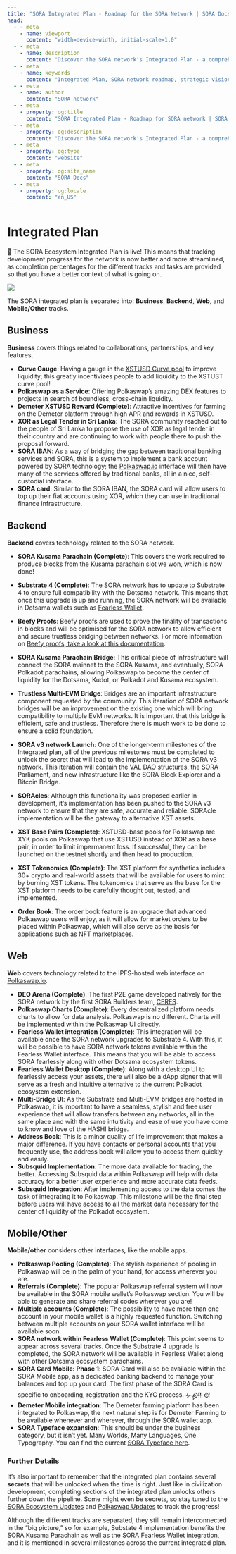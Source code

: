 ```yaml
---
title: "SORA Integrated Plan - Roadmap for the SORA Network | SORA Docs"
head:
  - - meta
    - name: viewport
      content: "width=device-width, initial-scale=1.0"
  - - meta
    - name: description
      content: "Discover the SORA network's Integrated Plan - a comprehensive roadmap outlining the strategic vision, goals, and milestones for the development and growth of the SORA ecosystem. Learn about upcoming features, advancements, and initiatives driving SORA's mission towards a decentralized and sustainable financial system."
  - - meta
    - name: keywords
      content: "Integrated Plan, SORA network roadmap, strategic vision, milestones, decentralized financial system, sustainable financial system"
  - - meta
    - name: author
      content: "SORA network"
  - - meta
    - property: og:title
      content: "SORA Integrated Plan - Roadmap for SORA network | SORA Docs"
  - - meta
    - property: og:description
      content: "Discover the SORA network's Integrated Plan - a comprehensive roadmap outlining the strategic vision, goals, and milestones for the development and growth of the SORA ecosystem. Learn about upcoming features, advancements, and initiatives driving SORA's mission towards a decentralized and sustainable financial system."
  - - meta
    - property: og:type
      content: "website"
  - - meta
    - property: og:site_name
      content: "SORA Docs"
  - - meta
    - property: og:locale
      content: "en_US"
---
```


# Integrated Plan

🎉 The SORA Ecosystem Integrated Plan is live! This means that tracking development progress for the network is now better and more streamlined, as completion percentages for the different tracks and tasks are provided so that you have a better context of what is going on.

![](https://sora.org/plan)

The SORA integrated plan is separated into: **Business**, **Backend**, **Web**, and **Mobile/Other** tracks.

## Business

**Business** covers things related to collaborations, partnerships, and key features.

- **Curve Gauge**: Having a gauge in the [XSTUSD Curve pool](https://curve.fi/factory/68) to improve liquidity; this greatly incentivizes people to add liquidity to the XSTUST curve pool!
- **Polkaswap as a Service**: Offering Polkaswap’s amazing DEX features to projects in search of boundless, cross-chain liquidity.
- **Demeter XSTUSD Reward (Complete)**: Attractive incentives for farming on the Demeter platform through high APR and rewards in XSTUSD.
- **XOR as Legal Tender in Sri Lanka**: The SORA community reached out to the people of Sri Lanka to propose the use of XOR as legal tender in their country and are continuing to work with people there to push the proposal forward.
- **SORA IBAN**: As a way of bridging the gap between traditional banking services and SORA, this is a system to implement a bank account powered by SORA technology; the [Polkaswap.io](http://polkaswap.io) interface will then have many of the services offered by traditional banks, all in a nice, self-custodial interface.
- **SORA card**: Similar to the SORA IBAN, the SORA card will allow users to top up their fiat accounts using XOR, which they can use in traditional finance infrastructure.

## Backend

**Backend** covers technology related to the SORA network.

- **SORA Kusama Parachain (Complete)**: This covers the work required to produce blocks from the Kusama parachain slot we won, which is now done!
- **Substrate 4 (Complete)**: The SORA network has to update to Substrate 4 to ensure full compatibility with the Dotsama network. This means that once this upgrade is up and running, the SORA network will be available in Dotsama wallets such as [Fearless Wallet](https://fearlesswallet.io/).
- **Beefy Proofs**: Beefy proofs are used to prove the finality of transactions in blocks and will be optimised for the SORA network to allow efficient and secure trustless bridging between networks. For more information on [Beefy proofs, take a look at this documentation](https://github.com/paritytech/grandpa-bridge-gadget/blob/master/docs/beefy.md).
- **SORA Kusama Parachain Bridge**: This critical piece of infrastructure will connect the SORA mainnet to the SORA Kusama, and eventually, SORA Polkadot parachains, allowing Polkaswap to become the center of liquidity for the Dotsama, Kudot, or Polkadot and Kusama ecosystem.
- **Trustless Multi-EVM Bridge**: Bridges are an important infrastructure component requested by the community. This iteration of SORA network bridges will be an improvement on the existing one which will bring compatibility to multiple EVM networks. It is important that this bridge is efficient, safe and trustless. Therefore there is much work to be done to ensure a solid foundation.
- **SORA v3 network Launch**: One of the longer-term milestones of the Integrated plan, all of the previous milestones must be completed to unlock the secret that will lead to the implementation of the SORA v3 network. This iteration will contain the VAL DAO structures, the SORA Parliament, and new infrastructure like the SORA Block Explorer and a Bitcoin Bridge.
- **SORAcles**: Although this functionality was proposed earlier in development, it’s implementation has been pushed to the SORA v3 network to ensure that they are safe, accurate and reliable. SORAcle implementation will be the gateway to alternative XST assets.
- **XST Base Pairs (Complete)**: XSTUSD-base pools for Polkaswap are XYK pools on Polkaswap that use XSTUSD instead of XOR as a base pair, in order to limit impermanent loss. If successful, they can be launched on the testnet shortly and then head to production.
- **XST Tokenomics (Complete)**: The XST platform for synthetics includes 30+ crypto and real-world assets that will be available for users to mint by burning XST tokens. The tokenomics that serve as the base for the XST platform needs to be carefully thought out, tested, and implemented.

- **Order Book**: The order book feature is an upgrade that advanced Polkaswap users will enjoy, as it will allow for market orders to be placed within Polkaswap, which will also serve as the basis for applications such as NFT marketplaces.

## Web

**Web** covers technology related to the IPFS-hosted web interface on [Polkaswap.io](https://polkaswap.io/).

- **DEO Arena (Complete)**: The first P2E game developed natively for the SORA network by the first SORA Builders team, [CERES](https://cerestoken.io/).
- **Polkaswap Charts (Complete)**: Every decentralized platform needs charts to allow for data analysis. Polkaswap is no different. Charts will be implemented within the Polkaswap UI directly.
- **Fearless Wallet integration (Complete)**: This integration will be available once the SORA network upgrades to Substrate 4. With this, it will be possible to have SORA network tokens available within the Fearless Wallet interface. This means that you will be able to access SORA fearlessly along with other Dotsama ecosystem tokens.
- **Fearless Wallet Desktop (Complete)**: Along with a desktop UI to fearlessly access your assets, there will also be a dApp signer that will serve as a fresh and intuitive alternative to the current Polkadot ecosystem extension.
- **Multi-Bridge UI**: As the Substrate and Multi-EVM bridges are hosted in Polkaswap, it is important to have a seamless, stylish and free user experience that will allow transfers between any networks, all in the same place and with the same intuitivity and ease of use you have come to know and love of the HASHI bridge.
- **Address Book**: This is a minor quality of life improvement that makes a major difference. If you have contacts or personal accounts that you frequently use, the address book will allow you to access them quickly and easily.
- **Subsquid Implementation**: The more data available for trading, the better. Accessing Subsquid data within Polkaswap will help with data accuracy for a better user experience and more accurate data feeds.
- **Subsquid Integration**: After implementing access to the data comes the task of integrating it to Polkaswap. This milestone will be the final step before users will have access to all the market data necessary for the center of liquidity of the Polkadot ecosystem.

## Mobile/Other

**Mobile/other** considers other interfaces, like the mobile apps.

- **Polkaswap Pooling (Complete)**: The stylish experience of pooling in Polkaswap will be in the palm of your hand, for access wherever you are.
- **Referrals (Complete)**: The popular Polkaswap referral system will now be available in the SORA mobile wallet’s Polkaswap section. You will be able to generate and share referral codes wherever you are!
- **Multiple accounts (Complete)**: The possibility to have more than one account in your mobile wallet is a highly requested function. Switching between multiple accounts on your SORA wallet interface will be available soon.
- **SORA network within Fearless Wallet (Complete)**: This point seems to appear across several tracks. Once the Substrate 4 upgrade is completed, the SORA network will be available in Fearless Wallet along with other Dotsama ecosystem parachains.
- **SORA Card Mobile: Phase 1**: SORA Card will also be available within the SORA Mobile app, as a dedicated banking backend to manage your balances and top up your card. The first phase of the SORA Card is specific to onboarding, registration and the KYC process. 𒉡𒉎𒋼
- **Demeter Mobile integration**: The Demeter farming platform has been integrated to Polkaswap, the next natural step is for Demeter Farming to be available whenever and wherever, through the SORA wallet app.
- **SORA Typeface expansion**: This should be under the business category, but it isn’t yet. Many Worlds, Many Languages, One Typography. You can find the current [SORA Typeface here](https://fonts.google.com/specimen/SORA).

### Further Details

It’s also important to remember that the integrated plan contains several **secrets** that will be unlocked when the time is right. Just like in civilization development, completing sections of the integrated plan unlocks others further down the pipeline. Some might even be secrets, so stay tuned to the [SORA Ecosystem Updates](https://medium.com/sora-xor) and [Polkaswap Updates](https://medium.com/@polkaswap) to track the progress!

Although the different tracks are separated, they still remain interconnected in the “big picture,” so for example, Substate 4 implementation benefits the SORA Kusama Parachain as well as the SORA Fearless Wallet integration, and it is mentioned in several milestones across the current integrated plan.
